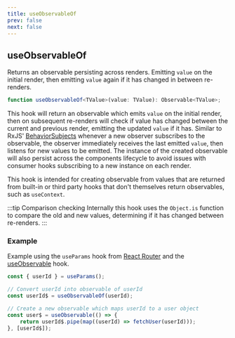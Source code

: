 ```yaml
---
title: useObservableOf
prev: false
next: false
---
```


## useObservableOf

Returns an observable persisting across renders. Emitting `value` on the initial render, then emitting `value` again if it has changed in between re-renders.

```ts
function useObservableOf<TValue>(value: TValue): Observable<TValue>;
```

This hook will return an observable which emits `value` on the initial render, then on subsequent re-renders will check if value has changed between the current and previous render, emitting the updated `value` if it has. Similar to RxJS' [BehaviorSubjects](https://rxjs.dev/api/index/class/BehaviorSubject) whenever a new observer subscribes to the observable, the observer immediately receives the last emitted `value`, then listens for new values to be emitted. The instance of the created observable will also persist across the components lifecycle to avoid issues with consumer hooks subscribing to a new instance on each render.

This hook is intended for creating observable from values that are returned from built-in or third party hooks that don't themselves return observables, such as `useContext`.

:::tip Comparison checking
Internally this hook uses the `Object.is` function to compare the old and new values, determining if it has changed between re-renders.
:::

### Example

Example using the `useParams` hook from [React Router](https://github.com/ReactTraining/react-router) and the [useObservable](/api/hooks/use-observable) hook.

```js
const { userId } = useParams();

// Convert userId into observable of userId
const userId$ = useObservableOf(userId);

// Create a new observable which maps userId to a user object
const user$ = useObservable(() => {
	return userId$.pipe(map((userId) => fetchUser(userId)));
}, [userId$]);
```
